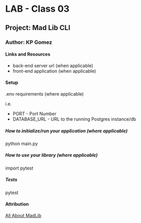 # LAB - Class 03
## Project: Mad Lib CLI
### Author: KP Gomez
#### Links and Resources
- back-end server url (when applicable)
- front-end application (when applicable)
#### Setup
.env requirements (where applicable)

i.e.

- PORT - Port Number
- DATABASE_URL - URL to the running Postgres instance/db

##### How to initialize/run your application (where applicable)
python main.py

##### How to use your library (where applicable)
import pytest

##### Tests
pytest

#### Attribution
[All About MadLib](https://hessunacademy.com/what-are-mad-libs/)